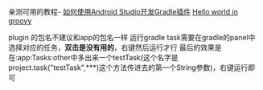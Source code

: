 亲测可用的教程-  [如何使用Android Studio开发Gradle插件](http://blog.csdn.net/sbsujjbcy/article/details/50782830)
[Hello world in groovy](https://dongchuan.gitbooks.io/gradle-user-guide-/build_script_basics/hello_world.html)

plugin 的包名不建议和app的包名一样
运行gradle task需要在gradle的panel中选择对应的任务，**双击是没有用的**，右键然后运行才行
最后的效果是在:app:Tasks:other中多出来一个testTask(这个名字是project.task("testTask",***)这个方法传进去的第一个String参数)，右键运行即可

